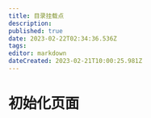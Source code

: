 ```yaml
---
title: 目录挂载点
description: 
published: true
date: 2023-02-22T02:34:36.536Z
tags: 
editor: markdown
dateCreated: 2023-02-21T10:00:25.981Z
---
```


# 初始化页面